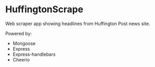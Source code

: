 # HuffingtonScrape

<p>Web scraper app showing headlines from Huffington Post news site.</p>
<p>Powered by:</p>
<ul>
  <li>Mongoose</li>  
  <li>Express</li>
  <li>Express-handlebars</li>
  <li>Cheerio</li>
</ul>
